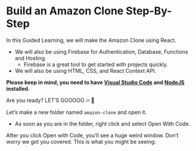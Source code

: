 # Build an Amazon Clone Step-By-Step

In this Guided Learning, we will make the Amazon Clone using React. 
- We will also be using Firebase for Authentication, Database, Functions and Hosting.
  - Firebase is a great tool to get started with projects quickly. 
- We will also be using HTML, CSS, and React Context API. 

**Please keep in mind, you need to have [Visual Studio Code](https://code.visualstudio.com/) and [NodeJS](https://nodejs.org/) installed.**

Are you ready? LET’S GOOOOO 🔥 🚀

Let’s make a new folder named ```amazon-clone``` and open it. 
- As soon as you are in the folder, right click and select Open With Code.

After you click Open with Code, you’ll see a huge weird window. Don’t worry we got you covered. This is what you might be seeing:
